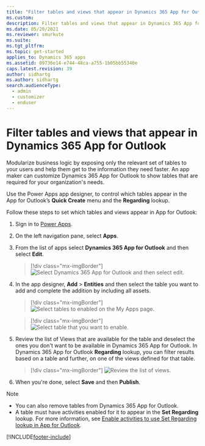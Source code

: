 ```yaml
---
title: "Filter tables and views that appear in Dynamics 365 App for Outlook  (Dynamics 365 apps) | MicrosoftDocs"
ms.custom:
description: Filter tables and views that appear in Dynamics 365 App for Outlook  
ms.date: 05/20/2021
ms.reviewer: smurkute
ms.suite: 
ms.tgt_pltfrm: 
ms.topic: get-started
applies_to: Dynamics 365 apps
ms.assetid: 09736e14-e744-48ca-a755-1b05bb55340e
caps.latest.revision: 39
author: sidhartg
ms.author: sidhartg
search.audienceType: 
  - admin
  - customizer
  - enduser
---
```

# Filter tables and views that appear in Dynamics 365 App for Outlook  

Modularize business logic by exposing only the relevant set of tables to your users and help them get to the information they need faster. An app maker can customize Dynamics 365 App for Outlook to show tables that are required for your organization's needs. 

Use the Power Apps app designer, to control which tables appear in the App for Outlook’s **Quick Create** menu and the **Regarding** lookup. 

Follow these steps to set which tables and views appear in App for Outlook:

1. Sign in to [Power Apps](https://make.powerapps.com).
2. On the left navigation pane, select **Apps**.
3. From the list of apps select **Dynamics 365 App for Outlook** and then select **Edit**.

   > [!div class="mx-imgBorder"]
   > ![Select Dynamics 365 App for Outlook and then select edit.](media/edit-apps-outlook.png)

4. In the app designer, **Add** > **Entities** and then select the table you want to add and complete the addition by including all assets.

   > [!div class="mx-imgBorder"]
   > ![Select tables to enabled on the My Apps page.](media/AddEntities_2.png "Dynamics 365 apps My Apps page")

   > [!div class="mx-imgBorder"]
   > ![Select table that you want to enable.](media/AddEntities_3.png "Dynamics 365 apps My Apps page")
   
5. Review the list of Views that are available for the table and deselect the ones you don't want to be available in Dynamics 365 App for Outlook. In Dynamics 365 App for Outlook **Regarding** lookup,  you can filter results based on a table and further, on one of the views defined for that table.

 
   > [!div class="mx-imgBorder"]
   > ![Review the list of views.](media/ViewEntities_4.png "Dynamics 365 apps My Apps page")

5.  When you're done, select **Save** and then **Publish**.

> [!NOTE]
> - You can also remove tables from Dynamics 365 App for Outlook.
> - A table must have activities enabled for it to appear in the **Set Regarding** lookup. For more information, see [Enable activities to use Set Regarding lookup in App for Outlook](enable-a-custom-entity-to-appear-in-the-regarding-lookup.md).



[!INCLUDE[footer-include](../includes/footer-banner.md)]
